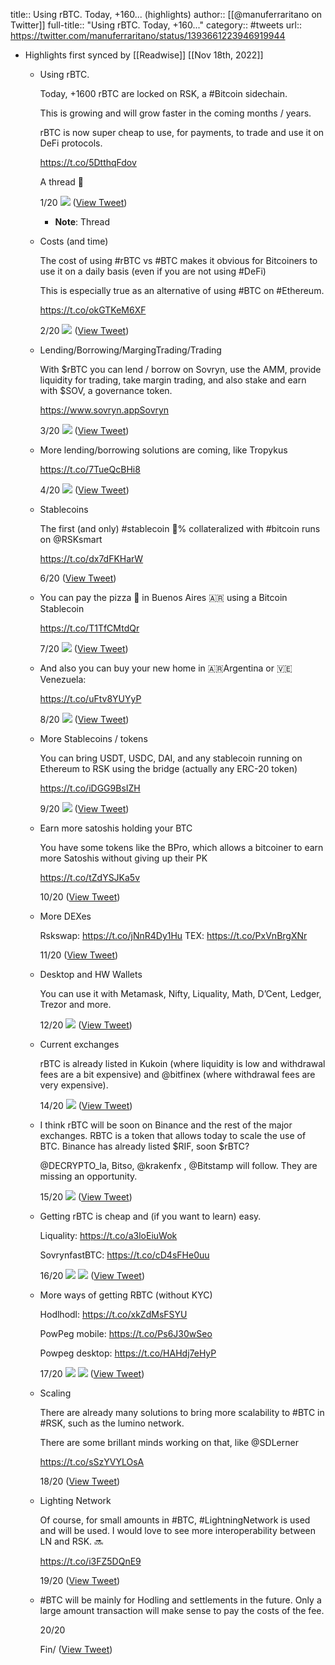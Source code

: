 title:: Using rBTC. Today, +160... (highlights)
author:: [[@manuferraritano on Twitter]]
full-title:: "Using rBTC. Today, +160..."
category:: #tweets
url:: https://twitter.com/manuferraritano/status/1393661223946919944

- Highlights first synced by [[Readwise]] [[Nov 18th, 2022]]
	- Using rBTC.
	  
	  Today, +1600 rBTC are locked on RSK, a #Bitcoin sidechain. 
	  
	  This is growing and will grow faster in the coming months / years.
	  
	  rBTC is now super cheap to use, for payments, to trade and use it on DeFi protocols.
	  
	  https://t.co/5DtthqFdov
	  
	  A thread 🧵 
	  
	  1/20 ![](https://pbs.twimg.com/media/E1dHXN7XsAEQoXt.jpg) ([View Tweet](https://twitter.com/manuferraritano/status/1393661079662772231))
		- **Note**: Thread
	- Costs (and time)
	  
	  The cost of using #rBTC vs #BTC makes it obvious for Bitcoiners to use it on a daily basis (even if you are not using #DeFi)
	  
	  This is especially true as an alternative of using #BTC on #Ethereum.
	  
	  https://t.co/okGTKeM6XF
	  
	  2/20 ![](https://pbs.twimg.com/media/E1dHXxcX0AAzTTm.jpg) ([View Tweet](https://twitter.com/manuferraritano/status/1393661091201290249))
	- Lending/Borrowing/MargingTrading/Trading
	  
	  With $rBTC you can lend / borrow on Sovryn, use the AMM, provide liquidity for trading, take margin trading, and also stake and earn with $SOV, a governance token.
	  
	  https://www.sovryn.appSovryn
	  
	  3/20 ![](https://pbs.twimg.com/media/E1dHYZPXsAUU1D2.jpg) ([View Tweet](https://twitter.com/manuferraritano/status/1393661099321475090))
	- More lending/borrowing solutions are coming, like Tropykus
	  
	  https://t.co/7TueQcBHi8
	  
	  4/20 ![](https://pbs.twimg.com/media/E1dHY15XsAECclN.jpg) ([View Tweet](https://twitter.com/manuferraritano/status/1393661108779634700))
	- Stablecoins
	  
	  The first (and only) #stablecoin 💯% collateralized with #bitcoin runs on @RSKsmart 
	  
	  https://t.co/dx7dFKHarW
	  
	  6/20 ([View Tweet](https://twitter.com/manuferraritano/status/1393661113707945988))
	- You can pay the pizza 🍕 in Buenos Aires 🇦🇷 using a Bitcoin Stablecoin 
	  
	  https://t.co/T1TfCMtdQr
	  
	  7/20 ![](https://pbs.twimg.com/media/E1dHZrpXIAMYL0V.jpg) ([View Tweet](https://twitter.com/manuferraritano/status/1393661123375812612))
	- And also you can buy your new home in 🇦🇷Argentina or 🇻🇪Venezuela: 
	  
	  https://t.co/uFtv8YUYyP
	  
	  8/20 ![](https://pbs.twimg.com/media/E1dHaW-X0AIuNV0.jpg) ([View Tweet](https://twitter.com/manuferraritano/status/1393661134524325891))
	- More Stablecoins / tokens
	  
	  You can bring USDT, USDC, DAI, and any stablecoin running on Ethereum to RSK using the bridge (actually any ERC-20 token)
	  
	  https://t.co/iDGG9BsIZH
	  
	  9/20 ![](https://pbs.twimg.com/media/E1dHa7xXIAM4z28.jpg) ([View Tweet](https://twitter.com/manuferraritano/status/1393661144401911808))
	- Earn more satoshis holding your BTC
	  
	  You have some tokens like the BPro, which allows a bitcoiner to earn more Satoshis without giving up their PK
	  
	  https://t.co/tZdYSJKa5v
	  
	  10/20 ([View Tweet](https://twitter.com/manuferraritano/status/1393661147685998593))
	- More DEXes
	  
	  Rskswap: https://t.co/jNnR4Dy1Hu
	  TEX: https://t.co/PxVnBrgXNr
	  
	  11/20 ([View Tweet](https://twitter.com/manuferraritano/status/1393661149946777602))
	- Desktop and HW Wallets
	  
	  You can use it with Metamask, Nifty, Liquality, Math, D’Cent, Ledger, Trezor and more.
	  
	  12/20 ![](https://pbs.twimg.com/media/E1dHbxRXsAk6zj5.jpg) ([View Tweet](https://twitter.com/manuferraritano/status/1393661158306025479))
	- Current exchanges 
	  
	  rBTC is already listed in Kukoin (where liquidity is low and withdrawal fees are a bit expensive) and @bitfinex (where withdrawal fees are very expensive).
	  
	  14/20 ![](https://pbs.twimg.com/media/E1dHc38WUAEdmWR.jpg) ([View Tweet](https://twitter.com/manuferraritano/status/1393661177239154693))
	- I think rBTC will be soon on Binance and the rest of the major exchanges. RBTC is a token that allows today to scale the use of BTC. Binance has already listed $RIF, soon $rBTC?
	  
	  @DECRYPTO_la, Bitso, @krakenfx , @Bitstamp will follow. They are missing an opportunity.
	  
	  15/20 ![](https://pbs.twimg.com/media/E1dHdZUXEAEv_YC.jpg) ([View Tweet](https://twitter.com/manuferraritano/status/1393661186114207744))
	- Getting rBTC is cheap and (if you want to learn) easy.
	  
	  Liquality: https://t.co/a3loEiuWok
	  
	  SovrynfastBTC: https://t.co/cD4sFHe0uu
	  
	  16/20 ![](https://pbs.twimg.com/media/E1dHd9QXIAMZZmD.jpg) ![](https://pbs.twimg.com/media/E1dHd60WQAQVxES.jpg) ([View Tweet](https://twitter.com/manuferraritano/status/1393661196922990592))
	- More ways of getting RBTC (without KYC)
	  
	  Hodlhodl: https://t.co/xkZdMsFSYU
	  
	  PowPeg mobile: https://t.co/Ps6J30wSeo
	  
	  Powpeg desktop: https://t.co/HAHdj7eHyP
	  
	  17/20 ![](https://pbs.twimg.com/media/E1dHeliXEAg4P_w.jpg) ![](https://pbs.twimg.com/media/E1dHeljXEAMnL_C.jpg) ([View Tweet](https://twitter.com/manuferraritano/status/1393661212106309632))
	- Scaling
	  
	  There are already many solutions to bring more scalability to #BTC in #RSK, such as the lumino network.
	  
	  There are some brillant minds working on that, like @SDLerner 
	  
	  https://t.co/sSzYVYLOsA
	  
	  18/20 ([View Tweet](https://twitter.com/manuferraritano/status/1393661217852608513))
	- Lighting Network
	  
	  Of course, for small amounts in #BTC, #LightningNetwork is used and will be used. I would love to see more interoperability between LN and RSK. 🔜
	  
	  https://t.co/i3FZ5DQnE9
	  
	  19/20 ([View Tweet](https://twitter.com/manuferraritano/status/1393661221568720896))
	- #BTC will be mainly for Hodling and settlements in the future. Only a large amount transaction will make sense to pay the costs of the fee.
	  
	  20/20
	  
	  Fin/ ([View Tweet](https://twitter.com/manuferraritano/status/1393661223946919944))